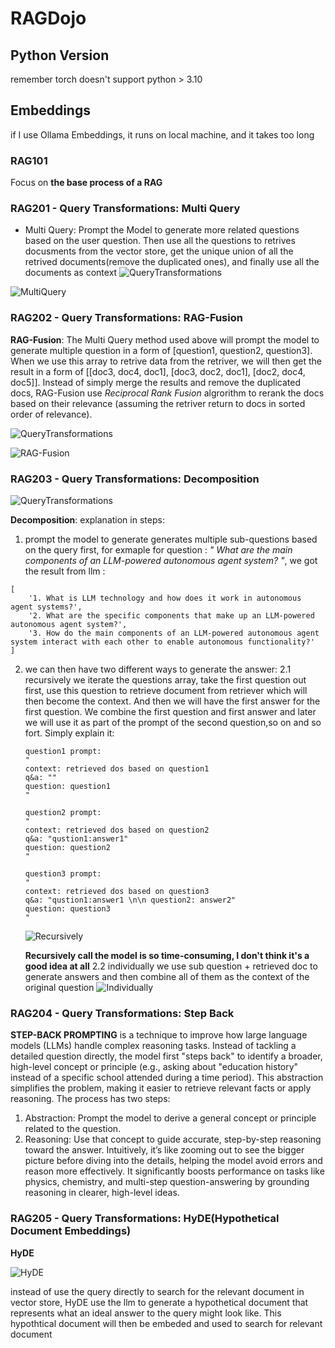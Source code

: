 # RAGDojo
## Python Version
remember torch doesn't support python > 3.10

## Embeddings
if I use Ollama Embeddings, it runs on local machine, and it takes too long

### RAG101
Focus on **the base process of a RAG**

### RAG201 - Query Transformations: Multi Query
* Multi Query: Prompt the Model to generate more related questions based on the user question. Then use all the questions to retrives docusments from the vector store, get the unique union of all the retrived documents(remove the duplicated ones), and finally use all the documents as context
![QueryTransformations](./imgs/QueryTransformations.png)

![MultiQuery](./imgs/MultiQuery.png)


### RAG202 - Query Transformations: RAG-Fusion
**RAG-Fusion**: The Multi Query method used above will prompt the model to generate multiple question in a form of [question1, question2, question3]. When we use this array to retrive data from the retriver, we will then get the result in a form of [[doc3, doc4, doc1], [doc3, doc2, doc1], [doc2, doc4, doc5]]. Instead of simply merge the results and remove the duplicated docs, RAG-Fusion use *Reciprocal Rank Fusion* algrorithm to rerank the docs based on their relevance (assuming the retriver return to docs in sorted order of relevance).

![QueryTransformations](./imgs/QueryTransformations.png)

![RAG-Fusion](./imgs/RAG-Fusion.png)


### RAG203 - Query Transformations: Decomposition

![QueryTransformations](./imgs/QueryTransformations.png)


**Decomposition**: 
explanation in steps:
1. prompt the model to generate generates multiple sub-questions based on the query first, for exmaple for question : *" What are the main components of an LLM-powered autonomous agent system? "*, we got the result from llm : 
```
[
    '1. What is LLM technology and how does it work in autonomous agent systems?',
    '2. What are the specific components that make up an LLM-powered autonomous agent system?',
    '3. How do the main components of an LLM-powered autonomous agent system interact with each other to enable autonomous functionality?'
]
```
2. we can then have two different ways to generate the answer:
    2.1 recursively
    we iterate the questions array, take the first question out first, use this question to retrieve document from retriever which will then become the context. And then we will have the first answer for the first question. We combine the first question and first answer and later we will use it as part of the prompt of the second question,so on and so fort. Simply explain it:
    ```
    question1 prompt: 
    "
    context: retrieved dos based on question1
    q&a: ""
    question: question1
    "
    
    question2 prompt:
    "
    context: retrieved dos based on question2
    q&a: "qustion1:answer1"
    question: question2
    "

    question3 prompt:
    "
    context: retrieved dos based on question3
    q&a: "qustion1:answer1 \n\n question2: answer2"
    question: question3
    "
    ```
    ![Recursively](./imgs/Decomposition-Recursively.png)

    **Recursively call the model is so time-consuming, I don't think it's a good idea at all**
    2.2 individually
    we use sub question + retrieved doc to generate answers and then combine all of them as the context of the original question
    ![Individually](./imgs/Decomposition-Individually.png)

### RAG204 - Query Transformations: Step Back 

**STEP-BACK PROMPTING** is a technique to improve how large language models (LLMs) handle complex reasoning tasks. Instead of tackling a detailed question directly, the model first "steps back" to identify a broader, high-level concept or principle (e.g., asking about "education history" instead of a specific school attended during a time period). This abstraction simplifies the problem, making it easier to retrieve relevant facts or apply reasoning. The process has two steps:

1. Abstraction: Prompt the model to derive a general concept or principle related to the question.
2. Reasoning: Use that concept to guide accurate, step-by-step reasoning toward the answer.
Intuitively, it’s like zooming out to see the bigger picture before diving into the details, helping the model avoid errors and reason more effectively. It significantly boosts performance on tasks like physics, chemistry, and multi-step question-answering by grounding reasoning in clearer, high-level ideas.

### RAG205 - Query Transformations: HyDE(Hypothetical Document Embeddings)
**HyDE**

![HyDE](./imgs/HyDE.png)

instead of use the query directly to search for the relevant document in vector store, HyDE use the llm to generate a hypothetical document that represents what an ideal answer to the query might look like. This hypothtical document will then be embeded and used to search for relevant document